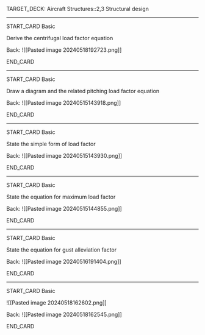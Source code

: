 TARGET_DECK: Aircraft Structures::2,3 Structural design





--------

START_CARD
Basic

Derive the centrifugal load factor equation

Back: 
![[Pasted image 20240518192723.png]]
<!--ID: 1716057072071-->
END_CARD




--------

START_CARD
Basic

Draw a diagram and the related pitching load factor equation

Back: 
![[Pasted image 20240515143918.png]]
<!--ID: 1716057072078-->
END_CARD




--------


START_CARD
Basic


State the simple form of load factor

Back: 
![[Pasted image 20240515143930.png]]
<!--ID: 1716057072085-->
END_CARD



--------

START_CARD
Basic

State the equation for maximum load factor

Back: 
![[Pasted image 20240515144855.png]]
<!--ID: 1716057072092-->
END_CARD



--------



START_CARD
Basic

State the equation for gust alleviation factor

Back: 
![[Pasted image 20240516191404.png]]
<!--ID: 1716057072098-->
END_CARD

---

START_CARD
Basic

![[Pasted image 20240518162602.png]]

Back: 
![[Pasted image 20240518162545.png]]
<!--ID: 1716057072105-->
END_CARD


